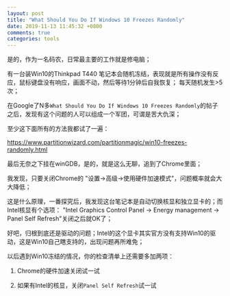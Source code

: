 ```yaml
---
layout: post
title: "What Should You Do If Windows 10 Freezes Randomly"
date: 2019-11-13 11:45:32 +0800
comments: true
categories: tools
---
```

是的，作为一名码农，日常最主要的工作就是修电脑；

有一台装Win10的Thinkpad T440 笔记本会随机冻结，表现就是所有操作没有反应，鼠标键盘没有响应，画面不动，然后等待1分钟后自我恢复； 每天随机发生>5次；

<!-- more -->

在Google了N多`What Should You Do If Windows 10 Freezes Randomly`的帖子之后，发现有这个问题的人可以组成一个军团，可谓是苦大仇深；

至少这下面所有的方法我都试了一遍：

https://www.partitionwizard.com/partitionmagic/win10-freezes-randomly.html

最后无奈之下挂在winGDB，是的，就是这么无聊，追到了Chrome里面；

我发现，只要关闭Chrome的 "设置->高级->使用硬件加速模式"，问题概率就会大大降低；

这是什么原理，一番探究后，我发现这台笔记本是自动切换核显和独立显卡的；而Intel核显有个选项： "Intel Graphics Control Panel -> Energy management -> Panel Self Refresh"关闭之后就OK了；

好吧，归根到底还是驱动的问题；Intel的这个显卡其实官方没有支持Win10的驱动，这是Win10自己瞎支持的，出现问题再所难免；

以后遇到Win10冻结的情况，你的检查清单上还需要多加两项：

1. Chrome的硬件加速关闭试一试

2. 如果有Intel的核显，关闭`Panel Self Refresh`试一试
